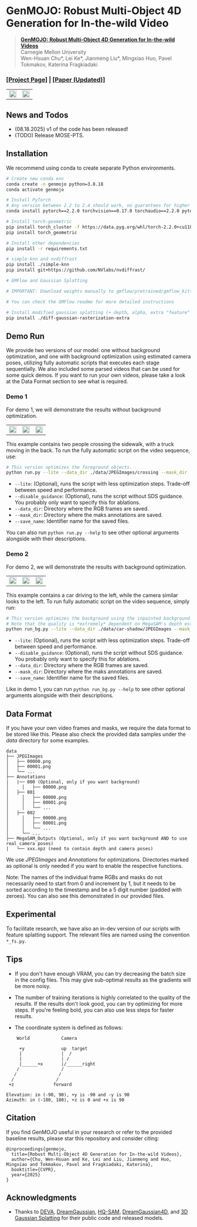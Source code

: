 # GenMOJO: Robust Multi-Object 4D Generation for In-the-wild Video


> [**GenMOJO: Robust Multi-Object 4D Generation for In-the-wild Videos**](https://genmojo.github.io/)            
> Carnegie Mellon University   
> Wen-Hsuan Chu*, Lei Ke*, Jianmeng Liu*, Mingxiao Huo, Pavel Tokmakov, Katerina Fragkiadaki

### [**[Project Page]**](https://genmojo.github.io/) **|** [**[Paper (Updated)]**](https://arxiv.org/abs/2506.12716)

<table>
  <tr>
    <td style="text-align: center; vertical-align: middle;"><img src="demo_visuals/demo-1.gif" width="99%"></td>
    <td style="text-align: center; vertical-align: middle;"><img src="demo_visuals/demo-2.gif" width="99%"></td>
  </tr>
</table>

News and Todos
-----------------
- (08.18.2025) v1 of the code has been released!
- (TODO) Release MOSE-PTS.

Installation
-----------------
We recommend using conda to create separate Python environments.
```bash
# Create new conda env
conda create -n genmojo python=3.8.18
conda activate genmojo

# Install PyTorch
# Any version between 2.2 to 2.4 should work, no guarantees for higher versions
conda install pytorch==2.2.0 torchvision==0.17.0 torchaudio==2.2.0 pytorch-cuda=11.8 -c pytorch -c nvidia

# Install torch-geometric
pip install torch_cluster -f https://data.pyg.org/whl/torch-2.2.0+cu118.html
pip install torch_geometric

# Install other dependencies
pip install -r requirements.txt

# simple-knn and nvdiffrast
pip install ./simple-knn
pip install git+https://github.com/NVlabs/nvdiffrast/

# GMFlow and Gaussian Splatting

# IMPORTANT: Download weights manually to gmflow/pretrained/gmflow_kitti-285701a8.pth from https://drive.google.com/file/d/1d5C5cgHIxWGsFR1vYs5XrQbbUiZl9TX2/view

# You can check the GMFlow readme for more detailed instructions

# Install modified gaussian splatting (+ depth, alpha, extra "feature" rendering)
pip install ./diff-gaussian-rasterization-extra
```

Demo Run
-----------------
We provide two versions of our model: one without background optimization, and one with background optimization using estimated camera poses, utilizing fully automatic scripts that executes each stage sequentially. We also included some parsed videos that can be used for some quick demos. If you want to run your own videos, please take a look at the Data Format section to see what is required.

### Demo 1
For demo 1, we will demonstrate the results without background optimization.
<table>
  <tr>
    <td style="text-align: center; vertical-align: middle;"><img src="demo_visuals/crossing_orig.gif" width="99%"></td>
    <td style="text-align: center; vertical-align: middle;"><img src="demo_visuals/crossing.gif" width="99%"></td>
    <td style="text-align: center; vertical-align: middle;"><img src="demo_visuals/crossing_rotating.gif" width="99%"></td>
  </tr>
</table>
This example contains two people crossing the sidewalk, with a truck moving in the back. To run the fully automatic script on the video sequence, use:

```bash
# This version optimizes the foreground objects.
python run.py --lite --data_dir ./data/JPEGImages/crossing --mask_dir ./data/Annotations/crossing --save_name crossing
```

* `--lite`: (Optional), runs the script with less optimization steps. Trade-off between speed and performance.
* `--disable_guidance`: (Optional), runs the script without SDS guidance. You probably only want to specify this for ablations.
* `--data_dir`: Directory where the RGB frames are saved.
* `--mask_dir`: Directory where the maks annotations are saved.
* `--save_name`: Identifier name for the saved files.

You can also run ```python run.py --help``` to see other optional arguments alongside with their descriptions.

### Demo 2
For demo 2, we will demonstrate the results with background optimization.
<table>
  <tr>
    <td style="text-align: center; vertical-align: middle;"><img src="demo_visuals/car-shadow_orig.gif" width="99%"></td>
    <td style="text-align: center; vertical-align: middle;"><img src="demo_visuals/car-shadow.gif" width="99%"></td>
    <td style="text-align: center; vertical-align: middle;"><img src="demo_visuals/car-shadow_rotating.gif" width="99%"></td>
  </tr>
</table>
This example contains a car driving to the left, while the camera similar looks to the left. To run fully automatic script on the video sequence, simply run:

```bash
# This version optimizes the background using the inpainted background and MegaSAM outputs.
# Note that the quality is *extremely* dependent on MegaSAM's depth estimation, which may not be temporally consistent.
python run_bg.py --lite --data_dir ./data/car-shadow/JPEGImages --mask_dir ./data/car-shadow/Annotations --cam_path ./data/car-shadow/MegaSAM_Outputs/car-shadow_sgd_cvd_hr.npz --save_name car-shadow
```

* `--lite`: (Optional), runs the script with less optimization steps. Trade-off between speed and performance.
* `--disable_guidance`: (Optional), runs the script without SDS guidance. You probably only want to specify this for ablations.
* `--data_dir`: Directory where the RGB frames are saved.
* `--mask_dir`: Directory where the maks annotations are saved.
* `--save_name`: Identifier name for the saved files.

Like in demo 1, you can run ```python run_bg.py --help``` to see other optional arguments alongside with their descriptions.

Data Format
-----------------
If you have your own video frames and masks, we require the data format to be stored like this. Please also check the provided data samples under the *data* directory for some examples.
```
data
├── JPEGImages
│   ├── 00000.png
│   ├── 00001.png
│   └── ...
├── Annotations
|   |── 000 (Optional, only if you want background)
│     │   ├── 00000.png
│   ├── 001
│     │   ├── 00000.png
│     │   ├── 00001.png
│     │   └── ...
│   ├── 002
│     │   ├── 00000.png
│     │   ├── 00001.png
│     │   └── ...
│     └── ...
├── MegaSAM_Outputs (Optional, only if you want background AND to use real camera poses)
|   └── xxx.npz (need to contain depth and camera poses)
```

We use *JPEGImages* and *Annotations* for optimizations. Directories marked as optional is only needed if you want to enable the respective functions.

Note: The names of the individual frame RGBs and masks do not necessarily need to start from 0 and increment by 1, but it needs to be sorted according to the timestamp and be a 5 digit number (padded with zeroes). You can also see this demonstrated in our provided files.

Experimental
-----------------
To facilitate research, we have also an in-dev version of our scripts with feature splatting support. The relevant files are named using the convention `*_fs.py`.

Tips
-----------------
- If you don't have enough VRAM, you can try decreasing the batch size in the config files. This may give sub-optimal results as the gradients will be more noisy.

- The number of training iterations is highly correlated to the quality of the results. If the results don't look good, you can try optimizing for more steps. If you're feeling bold, you can also use less steps for faster results.

- The coordinate system is defined as follows:
```
    World            Camera        
  
     +y              up  target                                              
     |               |  /                                            
     |               | /                                                
     |______+x       |/______right                                      
    /                /         
   /                /          
  /                /           
 +z               forward           

Elevation: in (-90, 90), +y is -90 and -y is 90
Azimuth: in (-180, 180), +z is 0 and +x is 90
```

Citation
---------------
If you find GenMOJO useful in your research or refer to the provided baseline results, please star this repository and consider citing:
```
@inproceedings{genmojo,
  title={Robust Multi-Object 4D Generation for In-the-wild Videos},
  author={Chu, Wen-Hsuan and Ke, Lei and Liu, Jianmeng and Huo, Mingxiao and Tokmakov, Pavel and Fragkiadaki, Katerina},
  booktitle={CVPR},
  year={2025}
}
```

## Acknowledgments
- Thanks to [DEVA](https://github.com/hkchengrex/Tracking-Anything-with-DEVA), [DreamGaussian](https://dreamgaussian.github.io/), [HQ-SAM](https://github.com/SysCV/sam-hq/), [DreamGaussian4D](https://jiawei-ren.github.io/projects/dreamgaussian4d/), and [3D Gaussian Splatting](https://repo-sam.inria.fr/fungraph/3d-gaussian-splatting/) for their public code and released models.
